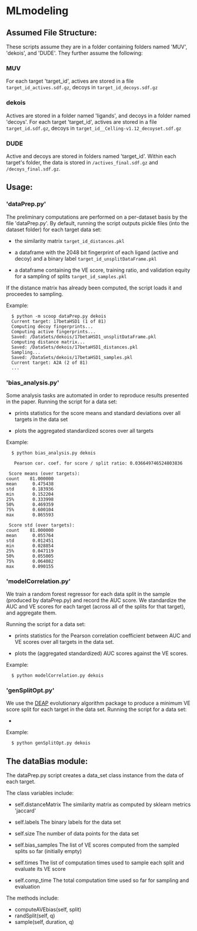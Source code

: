 # MLmodeling

## Assumed File Structure:


These scripts assume they are in a folder containing folders named 'MUV', 'dekois', and 'DUDE'.
They further assume the following:

### MUV
For each target 'target_id', actives are stored in a file ```target_id_actives.sdf.gz```,
decoys in ```target_id_decoys.sdf.gz```

### dekois
Actives are stored in a folder named 'ligands', and decoys in a folder named 'decoys'.
For each target 'target_id', actives are stored in a file ```target_id.sdf.gz```,
decoys in ```target_id__Celling-v1.12_decoyset.sdf.gz```

### DUDE
Active and decoys are stored in folders named 'target_id'.
Within each target's folder, the data is stored in ```/actives_final.sdf.gz``` and ```/decoys_final.sdf.gz```.


## Usage:



### 'dataPrep.py'
The preliminary computations are performed on a per-dataset basis by the file 'dataPrep.py'. 
By default, running the script outputs pickle files (into the dataset folder) for each target data set:

  - the similarity matrix ```target_id_distances.pkl```
  
  - a dataframe with the 2048 bit fingerprint of each ligand (active and decoy)
    and a binary label ```target_id_unsplitDataFrame.pkl```
    
  - a dataframe containing the VE score, training ratio, and validation equity
    for a sampling of splits ```target_id_samples.pkl```
    
If the distance matrix has already been computed, the script loads it and proceedes to sampling.

Example:
```
  $ python -m scoop dataPrep.py dekois
  Current target: 17betaHSD1 (1 of 81)
  Computing decoy fingerprints...
  Computing active fingerprints...
  Saved: /DataSets/dekois/17betaHSD1_unsplitDataFrame.pkl
  Computing distance matrix...
  Saved: /DataSets/dekois/17betaHSD1_distances.pkl
  Sampling...
  Saved: /DataSets/dekois/17betaHSD1_samples.pkl
  Current target: A2A (2 of 81)
  ...
```


### 'bias_analysis.py'
Some analysis tasks are automated in order to reproduce results presented in the paper.
Running the script for a data set:

  - prints statistics for the score means and standard deviations over all targets in the data set
  
  - plots the aggregated standardized scores over all targets
  
Example:
```
  $ python bias_analysis.py dekois
  
   Pearson cor. coef. for score / split ratio: 0.036649746524803836

 Score means (over targets): 
count    81.000000
mean      0.475438
std       0.183936
min       0.152204
25%       0.333998
50%       0.469359
75%       0.600104
max       0.865593

 Score std (over targets): 
count    81.000000
mean      0.055764
std       0.012451
min       0.028854
25%       0.047119
50%       0.055005
75%       0.064082
max       0.090155
```
  
  

### 'modelCorrelation.py'
We train a random forest regressor for each data split in the sample (produced by dataPrep.py) and record the AUC score.
We standardize the AUC and VE scores for each target (across all of the splits for that target), and aggregate them.

Running the script for a data set:

  - prints statistics for the Pearson correlation coefficient between AUC and VE scores
    over all targets in the data set.
  
  - plots the (aggregated standardized) AUC scores against the VE scores. 
  
Example:
```
  $ python modelCorrelation.py dekois
```
  


### 'genSplitOpt.py'
We use the [DEAP](https://github.com/DEAP/deap) evolutionary algorithm package to produce a minimum VE score split for each target in the data set.
Running the script for a data set:

  - 

Example:
```
  $ python genSplitOpt.py dekois
```
  
## The dataBias module:

The dataPrep.py script creates a data_set class instance from the data of each target.

The class variables include:
  - self.distanceMatrix 
    The similarity matrix as computed by sklearn metrics 'jaccard'
    
  - self.labels
    The binary labels for the data set
    
  - self.size
    The number of data points for the data set
    
  - self.bias_samples
    The list of VE scores computed from the sampled splits so far (initially empty)
    
  - self.times
    The list of computation times used to sample each split and evaluate its VE score
    
  - self.comp_time
  The total computation time used so far for sampling and evaluation
  
The methods include:
  - computeAVEbias(self, split)
  - randSplit(self, q)
  - sample(self, duration, q)


